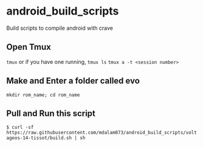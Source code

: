 # android_build_scripts
Build scripts to compile android with crave

## Open Tmux

```tmux```
or if you have one running,
```tmux ls```
```tmux a -t <session number>```

## Make and Enter a folder called evo
```mkdir rom_name; cd rom_name```

## Pull and Run this script
```$ curl -sf https://raw.githubusercontent.com/mdalam073/android_build_scripts/voltageos-14-tissot/build.sh | sh```
